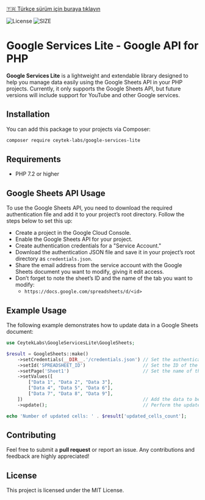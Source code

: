 [🇹🇷 Türkçe sürüm için buraya tıklayın](README.tr.md)

![License](https://img.shields.io/github/license/ceytek-labs/google-services-lite)
![SIZE](https://img.shields.io/github/repo-size/ceytek-labs/google-services-lite?label=size)

# Google Services Lite - Google API for PHP

**Google Services Lite** is a lightweight and extendable library designed to help you manage data easily using the Google Sheets API in your PHP projects. Currently, it only supports the Google Sheets API, but future versions will include support for YouTube and other Google services.

## Installation

You can add this package to your projects via Composer:

```bash
composer require ceytek-labs/google-services-lite
```

## Requirements

- PHP 7.2 or higher

## Google Sheets API Usage

To use the Google Sheets API, you need to download the required authentication file and add it to your project’s root directory. Follow the steps below to set this up:

- Create a project in the Google Cloud Console.
- Enable the Google Sheets API for your project.
- Create authentication credentials for a "Service Account."
- Download the authentication JSON file and save it in your project’s root directory as `credentials.json`.
- Share the email address from the service account with the Google Sheets document you want to modify, giving it edit access.
- Don’t forget to note the sheet’s ID and the name of the tab you want to modify:
    - `https://docs.google.com/spreadsheets/d/<id>`

## Example Usage

The following example demonstrates how to update data in a Google Sheets document:

```php
use CeytekLabs\GoogleServicesLite\GoogleSheets;

$result = GoogleSheets::make()
    ->setCredentials(__DIR__.'/credentials.json') // Set the authentication file
    ->setId('SPREADSHEET_ID')                     // Set the ID of the Google Sheets document
    ->setPage('Sheet1')                           // Set the name of the tab where data will be updated
    ->setValues([
        ["Data 1", "Data 2", "Data 3"],
        ["Data 4", "Data 5", "Data 6"],
        ["Data 7", "Data 8", "Data 9"],
    ])                                            // Add the data to be updated
    ->update();                                   // Perform the update

echo 'Number of updated cells: ' . $result['updated_cells_count'];
```

## Contributing

Feel free to submit a **pull request** or report an issue. Any contributions and feedback are highly appreciated!

## License

This project is licensed under the MIT License.